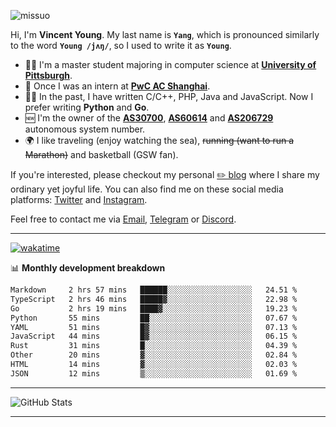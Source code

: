 <p align="left"> <img src="https://komarev.com/ghpvc/?username=missuo&label=Profile%20views&color=0e75b6&style=flat" alt="missuo" /> </p>


Hi, I'm **Vincent Young**. My last name is **`Yang`**, which is pronounced similarly to the word **`Young /jʌŋ/`**, so I used to write it as **`Young`**. 

-  👨‍🎓 I'm a master student majoring in computer science at [**University of Pittsburgh**](https://www.pitt.edu).
-  💼 Once I was an intern at **[PwC AC Shanghai](https://www.linkedin.com/company/pwc-ac-shanghai/)**.
-  👨‍💻 In the past, I have written C/C++, PHP, Java and JavaScript. Now I prefer writing **Python** and **Go**.
-  🆕 I'm the owner of the **[AS30700](https://bgp.tools/as/30700)**, **[AS60614](https://bgp.tools/as/60614)** and **[AS206729](https://bgp.tools/as/206729)** autonomous system number.
-  🌍 I like traveling (enjoy watching the sea), ~~running (want to run a Marathon)~~ and basketball (GSW fan).

If you're interested, please checkout my personal [✏️ blog](https://missuo.me/) where I share my ordinary yet joyful life. You can also find me on these social media platforms: [Twitter](https://twitter.com/m1ssuo) and [Instagram](https://www.instagram.com/missuo.me).

Feel free to contact me via <a href="mailto:i@yyt.moe">Email</a>, [Telegram](https://t.me/missuo) or [Discord](https://discordapp.com/users/missuo#7448).

-------

[![wakatime](https://wakatime.com/badge/user/c13cd961-40ca-417a-afb6-1f9ea8ac295c.svg)](https://wakatime.com/@missuo)

📊 **Monthly development breakdown**
<!--START_SECTION:waka-->

```txt
Markdown     2 hrs 57 mins   ██████░░░░░░░░░░░░░░░░░░░   24.51 %
TypeScript   2 hrs 46 mins   █████▓░░░░░░░░░░░░░░░░░░░   22.98 %
Go           2 hrs 19 mins   ████▓░░░░░░░░░░░░░░░░░░░░   19.23 %
Python       55 mins         ██░░░░░░░░░░░░░░░░░░░░░░░   07.67 %
YAML         51 mins         █▓░░░░░░░░░░░░░░░░░░░░░░░   07.13 %
JavaScript   44 mins         █▓░░░░░░░░░░░░░░░░░░░░░░░   06.15 %
Rust         31 mins         █░░░░░░░░░░░░░░░░░░░░░░░░   04.39 %
Other        20 mins         ▓░░░░░░░░░░░░░░░░░░░░░░░░   02.84 %
HTML         14 mins         ▓░░░░░░░░░░░░░░░░░░░░░░░░   02.03 %
JSON         12 mins         ▒░░░░░░░░░░░░░░░░░░░░░░░░   01.69 %
```

<!--END_SECTION:waka-->

-------

![GitHub Stats](https://github-readme-stats-opal-alpha-76.vercel.app/api?username=missuo&show_icons=true&theme=transparent)

-------


